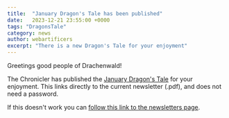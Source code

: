 ```yaml
---
title:  "January Dragon's Tale has been published"
date:   2023-12-21 23:55:00 +0000
tags: "DragonsTale"
category: news
author: webartificers
excerpt: "There is a new Dragon's Tale for your enjoyment"
---
```


Greetings good people of Drachenwald!

The Chronicler has published the [January Dragon's Tale](https://sca.app.neoncrm.com/np/viewDocument?orgId=sca&id=40288a488c57d95b018c5a8cd5600029) for your enjoyment. This links directly to the current newsletter (.pdf), and does not need a password. 

If this doesn't work you can [follow this link to the newsletters page](https://sca.app.neoncrm.com/np/clients/sca/neonPage.jsp?pageId=7).

